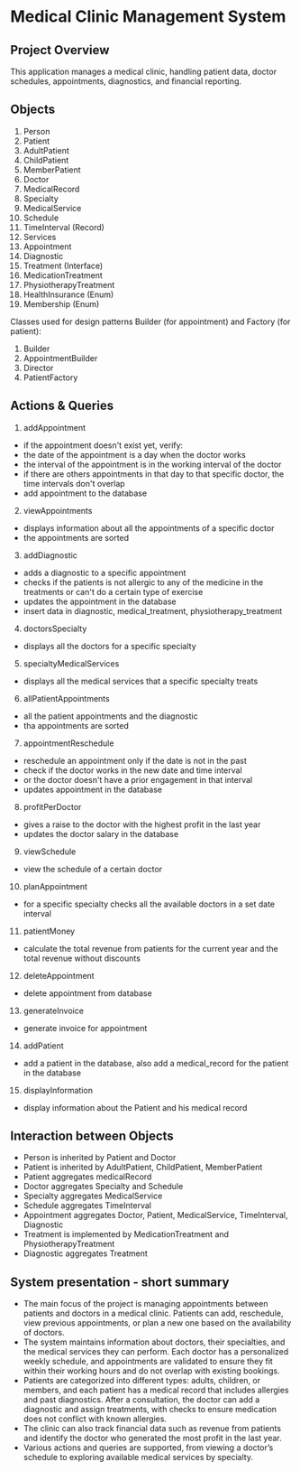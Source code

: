 # Medical Clinic Management System
## Project Overview
This application manages a medical clinic, handling patient data, doctor schedules, appointments, diagnostics, and financial reporting.

## Objects
1. Person
2. Patient
3. AdultPatient 
4. ChildPatient 
5. MemberPatient
6. Doctor 
7. MedicalRecord
8. Specialty
9. MedicalService
10. Schedule
11. TimeInterval (Record)
12. Services
13. Appointment
14. Diagnostic
15. Treatment (Interface)
16. MedicationTreatment
17. PhysiotherapyTreatment
18. HealthInsurance (Enum)
19. Membership (Enum)

Classes used for design patterns Builder (for appointment) and Factory (for patient):
1. Builder
2. AppointmentBuilder
3. Director
4. PatientFactory

## Actions & Queries
1. addAppointment
- if the appointment doesn't exist yet, verify:
- the date of the appointment is a day when the doctor works
- the interval of the appointment is in the working interval of the doctor
- if there are others appointments in that day to that specific doctor, the time intervals don't overlap
- add appointment to the database

2. viewAppointments
- displays information about all the appointments of a specific doctor
- the appointments are sorted

3. addDiagnostic
- adds a diagnostic to a specific appointment
- checks if the patients is not allergic to any of the medicine in the treatments or can't do a certain type of exercise
- updates the appointment in the database
- insert data in diagnostic, medical_treatment, physiotherapy_treatment

4. doctorsSpecialty
- displays all the doctors for a specific specialty

5. specialtyMedicalServices
- displays all the medical services that a specific specialty treats

6. allPatientAppointments
- all the patient appointments and the diagnostic
- tha appointments are sorted

7. appointmentReschedule
- reschedule an appointment only if the date is not in the past
- check if the doctor works in the new date and time interval
- or the doctor doesn't have a prior engagement in that interval
- updates appointment in the database

8. profitPerDoctor
- gives a raise to the doctor with the highest profit in the last year
- updates the doctor salary in the database

9. viewSchedule
- view the schedule of a certain doctor

10. planAppointment
- for a specific specialty checks all the available doctors in a set date interval

11. patientMoney
- calculate the total revenue from patients for the current year and the total revenue without discounts

12. deleteAppointment
- delete appointment from database

13. generateInvoice
- generate invoice for appointment

14. addPatient
- add a patient in the database, also add a medical_record for the patient in the database

15. displayInformation
- display information about the Patient and his medical record

## Interaction between Objects
- Person is inherited by Patient and Doctor
- Patient is inherited by AdultPatient, ChildPatient, MemberPatient
- Patient aggregates medicalRecord
- Doctor aggregates Specialty and Schedule
- Specialty aggregates MedicalService
- Schedule aggregates TimeInterval
- Appointment aggregates Doctor, Patient, MedicalService, TimeInterval, Diagnostic
- Treatment is implemented by MedicationTreatment and PhysiotherapyTreatment
- Diagnostic aggregates Treatment

## System presentation - short summary
- The main focus of the project is managing appointments between patients and doctors in a medical clinic. 
Patients can add, reschedule, view previous appointments, or plan a new one based on the availability of doctors.
- The system maintains information about doctors, their specialties, and the medical services they can perform. 
Each doctor has a personalized weekly schedule, and appointments are validated to ensure they fit within their working hours 
and do not overlap with existing bookings.
- Patients are categorized into different types: adults, children, or members, and each patient has a medical record that includes allergies and past diagnostics. 
After a consultation, the doctor can add a diagnostic and assign treatments, with checks to ensure medication does not conflict with known allergies.
- The clinic can also track financial data such as revenue from patients and identify the doctor who generated the most profit in the last year. 
- Various actions and queries are supported, from viewing a doctor’s schedule to exploring available medical services by specialty.
